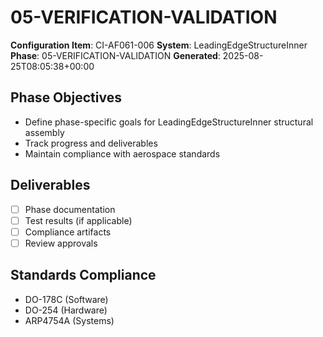 # 05-VERIFICATION-VALIDATION

**Configuration Item**: CI-AF061-006
**System**: LeadingEdgeStructureInner
**Phase**: 05-VERIFICATION-VALIDATION
**Generated**: 2025-08-25T08:05:38+00:00

## Phase Objectives
- Define phase-specific goals for LeadingEdgeStructureInner structural assembly
- Track progress and deliverables
- Maintain compliance with aerospace standards

## Deliverables
- [ ] Phase documentation
- [ ] Test results (if applicable)
- [ ] Compliance artifacts
- [ ] Review approvals

## Standards Compliance
- DO-178C (Software)
- DO-254 (Hardware)
- ARP4754A (Systems)

